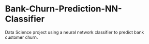 # Bank-Churn-Prediction-NN-Classifier
Data Science project using a neural network classifier to predict bank customer churn.
